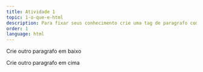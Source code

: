 ```yaml
---
title: Atividade 1
topic: 1-o-que-e-html
description: Para fixar seus conhecimento crie uma tag de paragrafo com uma frase dentro, entre as tags de exemplo
order: 1
language: html
---
```

<p>Crie outro paragrafo em baixo</p>

<p>Crie outro paragrafo em cima</p>